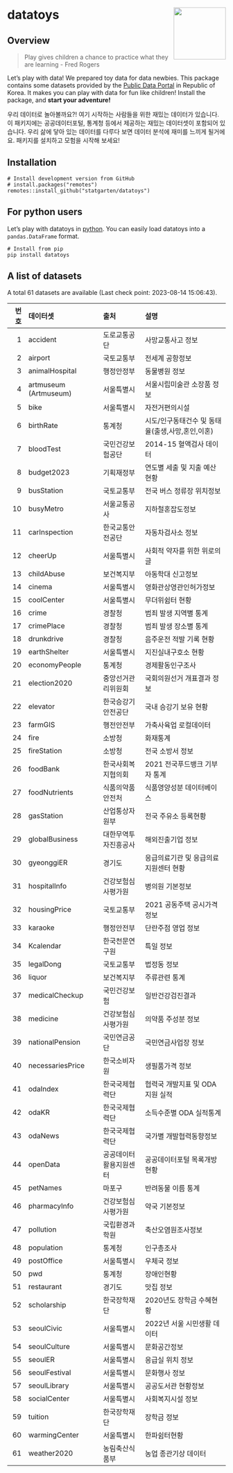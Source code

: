
<!-- README.md is generated from README.Rmd. Please edit that file -->

# datatoys <img src="man/figures/logo.png" align="right" width="120" />

## Overview

> Play gives children a chance to practice what they are learning - Fred
> Rogers

Let’s play with data! We prepared toy data for data newbies. This
package contains some datasets provided by the [Public Data
Portal](https://data.go.kr) in Republic of Korea. It makes you can play
with data for fun like children! Install the package, and **start your
adventure!**

우리 데이터로 놀아볼까요?! 여기 시작하는 사람들을 위한 재밌는 데이터가
있습니다. 이 패키지에는 공공데이터포털, 통계청 등에서 제공하는 재밌는
데이터셋이 포함되어 있습니다. 우리 삶에 닿아 있는 데이터를 다루다 보면
데이터 분석에 재미를 느끼게 될거에요. 패키지를 설치하고 모험을 시작해
보세요!

## Installation

    # Install development version from GitHub
    # install.packages("remotes")
    remotes::install_github("statgarten/datatoys")

## For python users

Let’s play with datatoys in
[python](https://github.com/statgarten/datatoys-python). You can easily
load datatoys into a `pandas.DataFrame` format.

    # Install from pip
    pip install datatoys

## A list of datasets

A total 61 datasets are available (Last check point: 2023-08-14
15:06:43).

| 번호 | 데이터셋              | 출처                   | 설명                                             |
|-----:|:----------------------|:-----------------------|:-------------------------------------------------|
|    1 | accident              | 도로교통공단           | 사망교통사고 정보                                |
|    2 | airport               | 국토교통부             | 전세계 공항정보                                  |
|    3 | animalHospital        | 행정안정부             | 동물병원 정보                                    |
|    4 | artmuseum (Artmuseum) | 서울특별시             | 서울시립미술관 소장품 정보                       |
|    5 | bike                  | 서울특별시             | 자전거편의시설                                   |
|    6 | birthRate             | 통계청                 | 시도/인구동태건수 및 동태율(출생,사망,혼인,이혼) |
|    7 | bloodTest             | 국민건강보험공단       | 2014-15 혈액검사 데이터                          |
|    8 | budget2023            | 기획재정부             | 연도별 세출 및 지출 예산현황                     |
|    9 | busStation            | 국토교통부             | 전국 버스 정류장 위치정보                        |
|   10 | busyMetro             | 서울교통공사           | 지하철혼잡도정보                                 |
|   11 | carInspection         | 한국교통안전공단       | 자동차검사소 정보                                |
|   12 | cheerUp               | 서울특별시             | 사회적 약자를 위한 위로의 글                     |
|   13 | childAbuse            | 보건복지부             | 아동학대 신고정보                                |
|   14 | cinema                | 서울특별시             | 영화관상영관인허가정보                           |
|   15 | coolCenter            | 서울특별시             | 무더위쉼터 현황                                  |
|   16 | crime                 | 경찰청                 | 범죄 발생 지역별 통계                            |
|   17 | crimePlace            | 경찰청                 | 범죄 발생 장소별 통계                            |
|   18 | drunkdrive            | 경찰청                 | 음주운전 적발 기록 현황                          |
|   19 | earthShelter          | 서울특별시             | 지진실내구호소 현황                              |
|   20 | economyPeople         | 통계청                 | 경제활동인구조사                                 |
|   21 | election2020          | 중앙선거관리위원회     | 국회의원선거 개표결과 정보                       |
|   22 | elevator              | 한국승강기안전공단     | 국내 승강기 보유 현황                            |
|   23 | farmGIS               | 행전안전부             | 가축사육업 로컬데이터                            |
|   24 | fire                  | 소방청                 | 화재통계                                         |
|   25 | fireStation           | 소방청                 | 전국 소방서 정보                                 |
|   26 | foodBank              | 한국사회복지협의회     | 2021 전국푸드뱅크 기부자 통계                    |
|   27 | foodNutrients         | 식품의약품안전처       | 식품영양성분 데이터베이스                        |
|   28 | gasStation            | 산업통상자원부         | 전국 주유소 등록현황                             |
|   29 | globalBusiness        | 대한무역투자진흥공사   | 해외진출기업 정보                                |
|   30 | gyeonggiER            | 경기도                 | 응급의료기관 및 응급의료지원센터 현황            |
|   31 | hospitalInfo          | 건강보험심사평가원     | 병의원 기본정보                                  |
|   32 | housingPrice          | 국토교통부             | 2021 공동주택 공시가격 정보                      |
|   33 | karaoke               | 행정안전부             | 단란주점 영업 정보                               |
|   34 | Kcalendar             | 한국천문연구원         | 특일 정보                                        |
|   35 | legalDong             | 국토교통부             | 법정동 정보                                      |
|   36 | liquor                | 보건복지부             | 주류관련 통계                                    |
|   37 | medicalCheckup        | 국민건강보험           | 일반건강검진결과                                 |
|   38 | medicine              | 건강보험심사평가원     | 의약품 주성분 정보                               |
|   39 | nationalPension       | 국민연금공단           | 국민연금사업장 정보                              |
|   40 | necessariesPrice      | 한국소비자원           | 생필품가격 정보                                  |
|   41 | odaIndex              | 한국국제협력단         | 협력국 개발지표 및 ODA 지원 실적                 |
|   42 | odaKR                 | 한국국제협력단         | 소득수준별 ODA 실적통계                          |
|   43 | odaNews               | 한국국제협력단         | 국가별 개발협력동향정보                          |
|   44 | openData              | 공공데이터활용지원센터 | 공공데이터포털 목록개방현황                      |
|   45 | petNames              | 마포구                 | 반려동물 이름 통계                               |
|   46 | pharmacyInfo          | 건강보험심사평가원     | 약국 기본정보                                    |
|   47 | pollution             | 국립환경과학원         | 축산오염원조사정보                               |
|   48 | population            | 통계청                 | 인구총조사                                       |
|   49 | postOffice            | 서울특별시             | 우체국 정보                                      |
|   50 | pwd                   | 통계청                 | 장애인현황                                       |
|   51 | restaurant            | 경기도                 | 맛집 정보                                        |
|   52 | scholarship           | 한국장학재단           | 2020년도 장학금 수혜현황                         |
|   53 | seoulCivic            | 서울특별시             | 2022년 서울 시민생활 데이터                      |
|   54 | seoulCulture          | 서울특별시             | 문화공간정보                                     |
|   55 | seoulER               | 서울특별시             | 응급실 위치 정보                                 |
|   56 | seoulFestival         | 서울특별시             | 문화행사 정보                                    |
|   57 | seoulLibrary          | 서울특별시             | 공공도서관 현황정보                              |
|   58 | socialCenter          | 서울특별시             | 사회복지시설 정보                                |
|   59 | tuition               | 한국장학재단           | 장학금 정보                                      |
|   60 | warmingCenter         | 서울특별시             | 한파쉼터현황                                     |
|   61 | weather2020           | 농림축산식품부         | 농업 종관기상 데이터                             |
